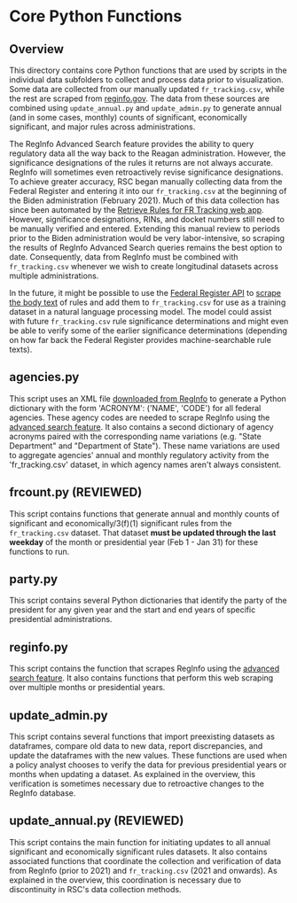 # Core Python Functions

## Overview
This directory contains core Python functions that are used by scripts in the individual data subfolders to collect and process data prior to visualization. Some data are collected from our manually updated `fr_tracking.csv`, while the rest are scraped from [reginfo.gov](https://www.reginfo.gov/). The data from these sources are combined using `update_annual.py` and `update_admin.py` to generate annual (and in some cases, monthly) counts of significant, economically significant, and major rules across administrations. 

The RegInfo Advanced Search feature provides the ability to query regulatory data all the way back to the Reagan administration. However, the significance designations of the rules it returns are not always accurate. RegInfo will sometimes even retroactively revise significance designations. To achieve greater accuracy, RSC began manually collecting data from the Federal Register and entering it into our `fr_tracking.csv` at the beginning of the Biden administration (February 2021). Much of this data collection has since been automated by the [Retrieve Rules for FR Tracking web app](https://regulatorystudies.shinyapps.io/fr-tracking/). However, significance designations, RINs, and docket numbers still need to be manually verified and entered. Extending this manual review to periods prior to the Biden administration would be very labor-intensive, so scraping the results of RegInfo Advanced Search queries remains the best option to date. Consequently, data from RegInfo must be combined with `fr_tracking.csv` whenever we wish to create longitudinal datasets across multiple administrations. 

In the future, it might be possible to use the [Federal Register API](https://www.federalregister.gov/reader-aids/developer-resources/rest-api) to [scrape the body text](https://www.federalregister.gov/developers/documentation/api/v1) of rules and add them to `fr_tracking.csv` for use as a training dataset in a natural language processing model. The model could assist with future `fr_tracking.csv` rule significance determinations and might even be able to verify some of the earlier significance determinations (depending on how far back the Federal Register provides machine-searchable rule texts).

## agencies.py
This script uses an XML file [downloaded from RegInfo](https://www.reginfo.gov/public/do/XMLReportList#:~:text=Agency%20Reference%20Information) to generate a Python dictionary with the form 'ACRONYM': ('NAME', 'CODE') for all federal agencies. These agency codes are needed to scrape RegInfo using the [advanced search feature](https://www.reginfo.gov/public/do/eoAdvancedSearchMain). It also contains a second dictionary of agency acronyms paired with the corresponding name variations (e.g. "State Department" and "Department of State"). These name variations are used to aggregate agencies' annual and monthly regulatory activity from the 'fr_tracking.csv' dataset, in which agency names aren't always consistent.

## frcount.py (REVIEWED)
This script contains functions that generate annual and monthly counts of significant and economically/3(f)(1) significant rules from the `fr_tracking.csv` dataset. That dataset **must be updated through the last weekday** of the month or presidential year (Feb 1 - Jan 31) for these functions to run. 

## party.py
This script contains several Python dictionaries that identify the party of the president for any given year and the start and end years of specific presidential administrations. 

## reginfo.py
This script contains the function that scrapes RegInfo using the [advanced search feature](https://www.reginfo.gov/public/do/eoAdvancedSearchMain). It also contains functions that perform this web scraping over multiple months or presidential years.

## update_admin.py
This script contains several functions that import preexisting datasets as dataframes, compare old data to new data, report discrepancies, and update the dataframes with the new values. These functions are used when a policy analyst chooses to verify the data for previous presidential years or months when updating a dataset. As explained in the overview, this verification is sometimes necessary due to retroactive changes to the RegInfo database.

## update_annual.py (REVIEWED)
This script contains the main function for initiating updates to all annual significant and economically significant rules datasets. It also contains associated functions that coordinate the collection and verification of data from RegInfo (prior to 2021) and `fr_tracking.csv` (2021 and onwards). As explained in the overview, this coordination is necessary due to discontinuity in RSC's data collection methods. 
